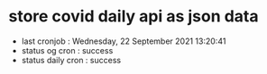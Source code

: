 # store covid daily api as json data

- last cronjob : Wednesday, 22 September 2021 13:20:41
- status og cron : success
- status daily cron : success
      
      